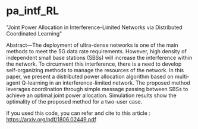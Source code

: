 # pa_intf_RL
"Joint Power Allocation in Interference-Limited Networks via Distributed Coordinated Learning"

Abstract—The deployment of ultra-dense networks is one of the main methods to meet the 5G data rate requirements. However,
high density of independent small base stations (SBSs) will increase the interference within the network. To circumvent this interference, there is a need to develop self-organizing methods to manage the resources of the network. In this paper, we present a distributed power allocation algorithm based on multi-agent Q-learning in an interference-limited network. The proposed method leverages coordination through simple message passing between SBSs to achieve an optimal joint power allocation. Simulation results show the optimality of the proposed method  for a two-user case.

If you used this code, you can refer and cite to this article : https://arxiv.org/pdf/1806.02449.pdf
